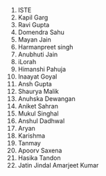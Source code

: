 1. ISTE
2. Kapil Garg
3. Ravi Gupta
4. Domendra Sahu
5. Mayan Jain
6. Harmanpreet singh
7. Anubhuti Jain
8. iLorah
9. Himanshi Pahuja
10. Inaayat Goyal
11. Ansh Gupta
12. Shaurya Malik
13. Anuhska Dewangan
14. Aniket Sahran
15. Mukul Singhal
16. Anshul Dadhwal
17. Aryan
18. Karishma
19. Tanmay
20. Apoorv Saxena
21. Hasika Tandon
22. Jatin Jindal
Amarjeet Kumar

